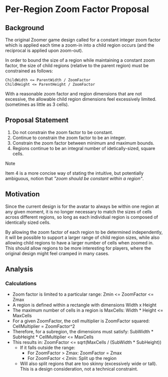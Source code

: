 Per-Region Zoom Factor Proposal
===============================

Background
----------

The original Zoomer game design called for a constant integer zoom factor which is applied each time a zoom-in into a child region occurs (and the reciprocal is applied upon zoom-out).

In order to bound the size of a region while maintaining a constant zoom factor, the size of child regions (relative to the parent region) must be constrained as follows:

```
ChildWidth <= ParentWidth / ZoomFactor
ChildHeight <= ParentHeight / ZoomFactor
```

With a reasonable zoom factor and region dimensions that are not excessive, the allowable child region dimensions feel excessively limited.  (sometimes as little as 3 cells).

Proposal Statement
------------------

1. Do not constrain the zoom factor to be constant.
2. Continue to constrain the zoom factor to be an integer.
3. Constrain the zoom factor between minimum and maximum bounds.
4. Regions continue to be an integral number of idetically-sized, square cells.

> [!NOTE]
> Item 4 is a more concise way of stating the intuitive, but potentially ambiguous, notion that *"zoom should be constant within a region"*.

Motivation
----------

Since the current design is for the avatar to always be within one region at any given moment, it is no longer necessary to match the sizes of cells across different regions, so long as each individual region is composed of identically sized cells.

By allowing the zoom factor of each region to be determined independently, it will be possible to support a larger range of child region sizes, while also allowing child regions to have a larger number of cells when zoomed in. This should allow regions to be more interesting for players, where the original design might feel cramped in many cases.

Analysis
--------

### Calculations

- Zoom factor is limited to a particular range: Zmin <= ZoomFactor <= Zmax
- A region is defined within a rectangle with dimensions Width x Height
- The maximum number of cells in a region is MaxCells:  Width * Height <= MaxCells
- For a given ZoomFactor, the cell multiplier is ZoomFactor squared: CellMultiplier = ZoomFactor^2
- Therefore, for a subregion, the dimensions must satisfy: SubWidth * SubHeight * CellMultiplier <= MaxCells
- This results in: ZoomFactor <= sqrt(MaxCells / (SubWidth * SubHeight))
    - If it falls outside the range:
        - For ZoomFactor > Zmax: ZoomFactor = Zmax
        - For ZoomFactor < Zmin: Split up the region
    - Will also split regions that are too skinny (excessively wide or tall). This is a design consideration, not a technical constraint.